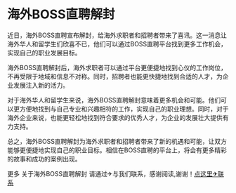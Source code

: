 # 海外BOSS直聘解封

近日，海外BOSS直聘宣布解封，给海外求职者和招聘者带来了喜讯。这一消息让海外华人和留学生们欣喜不已，他们可以通过BOSS直聘平台找到更多工作机会，实现自己的职业发展目标。

海外BOSS直聘解封后，海外求职者可以通过平台更便捷地找到心仪的工作岗位，不再受限于地域和信息不对称。同时，招聘者也能更快捷地找到合适的人才，为企业发展注入新的活力。

对于海外华人和留学生来说，海外BOSS直聘解封意味着更多机会和可能。他们可以更方便地找到与自己专业和兴趣相符的工作，实现自己的职业理想。同时，对于海外企业来说，也能更轻松地找到符合要求的优秀人才，为企业的发展壮大提供有力支持。

总之，海外BOSS直聘解封为海外求职者和招聘者带来了新的机遇和可能，让双方能够更便捷地实现自己的职业目标。相信在BOSS直聘的平台上，将会有更多精彩的故事和成功的案例出现。

更多 关于海外BOSS直聘解封 请通过✈与我们联系，感谢阅读,谢谢！[点这里✈联系](https://abc.k02.cc)